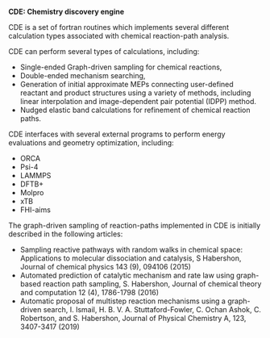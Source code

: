 **CDE: Chemistry discovery engine**

CDE is a set of fortran routines which implements several
different calculation types associated with chemical reaction-path analysis.

CDE can perform several types of calculations, including:
- Single-ended Graph-driven sampling for chemical reactions,
- Double-ended mechanism searching,
- Generation of initial approximate MEPs connecting user-defined reactant and
  product structures using a variety of methods, including linear interpolation and
  image-dependent pair potential (IDPP) method.
- Nudged elastic band calculations for refinement of chemical reaction paths.

CDE interfaces with several external programs to perform energy evaluations and geometry optimization, including:
- ORCA
- Psi-4
- LAMMPS
- DFTB+
- Molpro
- xTB
- FHI-aims

The graph-driven sampling of reaction-paths implemented in CDE is initially described in the following articles:
 - Sampling reactive pathways with random walks in chemical space: Applications to molecular dissociation and catalysis, S Habershon, Journal of chemical physics 143 (9), 094106 (2015)
 - Automated prediction of catalytic mechanism and rate law using graph-based reaction path sampling, S. Habershon, Journal of chemical theory and computation 12 (4), 1786-1798 (2016)
 - Automatic proposal of multistep reaction mechanisms using a graph-driven search, I. Ismail, H. B. V. A. Stuttaford-Fowler, C. Ochan Ashok, C. Robertson, and S. Habershon, Journal of Physical Chemistry A, 123, 3407-3417 (2019)

